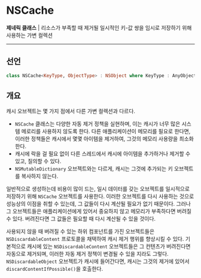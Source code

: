 # NSCache

**제네릭 클래스** | 리소스가 부족할 때 제거될 일시적인 키-값 쌍을 임시로 저장하기 위해 사용하는 가변 컬렉션

---

## 선언

```swift
class NSCache<KeyType, ObjectType> : NSObject where KeyType : AnyObject, ObjectType : AnyObject
```

## 개요

캐시 오브젝트는 몇 가지 점에서 다른 가변 컬렉션과 다르다.

- `NSCache` 클래스는 다양한 자동 제거 정책을 실현하며, 이는 캐시가 너무 많은 시스템 메로리를 사용하지 않도록 한다. 다른 애플리케이션이 메모리를 필요로 한다면, 이러한 정책들은 캐시에서 몇몇 아이템을 제거하여, 그것의 메모리 사용량을 최소화한다.
- 캐시에 락을 걸 필요 없이 다른 스레드에서 캐시에 아이템을 추가하거나 제거할 수 있고, 질의할 수 있다.
- `NSMutableDictionary` 오브젝트와는 다르게, 캐시는 그것에 추가되는 키 오브젝트를 복사하지 않는다.

일반적으로 생성하는데 비용이 많이 드는, 일시 데이터를 갖는 오브젝트를 일시적으로 저장하기 위해 `NSCache` 오브젝트를 사용한다. 이러한 오브젝트를 다시 사용하는 것으로 성능상의 이점을 취할 수 있는데, 그 값들이 다시 계산될 필요가 없기 때문이다. 그러나 그 오브젝트들은 애플리케이션에게 있어서 중요하지 않고 메모리가 부족하다면 버려질 수 있다. 버려진다면 그 값들은 필요할 때 다시 계산될 수 있을 것이다.

사용되지 않을 때 버려질 수 있는 하위 컴포넌트를 가진 오브젝트들은 `NSDiscardableContent` 프로토콜을 채택하여 캐시 제거 행위를 향상시킬 수 있다. 기본적으로 캐시에 있는 `NSDiscardableContent` 오브젝트들은 그 컨텐츠가 버려진다면 자동으로 제거되며, 이러한 자동 제거 정책이 변경될 수 있을 지라도 그렇다. `NSDiscardableObject` 오브젝트가 캐시에 들어간다면, 캐시는 그것의 제거에 있어서 `discardContentIfPossible()`을 호출한다.